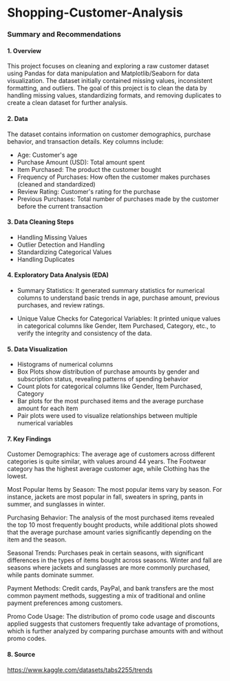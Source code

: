 # Shopping-Customer-Analysis

### Summary and Recommendations

#### 1. Overview

This project focuses on cleaning and exploring a raw customer dataset using Pandas for data manipulation and Matplotlib/Seaborn for data visualization. The dataset initially contained missing values, inconsistent formatting, and outliers. The goal of this project is to clean the data by handling missing values, standardizing formats, and removing duplicates to create a clean dataset for further analysis.

#### 2. Data

The dataset contains information on customer demographics, purchase behavior, and transaction details. Key columns include:

 - Age: Customer's age
 - Purchase Amount (USD): Total amount spent
 - Item Purchased: The product the customer bought
 - Frequency of Purchases: How often the customer makes purchases (cleaned and standardized)
 - Review Rating: Customer's rating for the purchase
 - Previous Purchases: Total number of purchases made by the customer before the current transaction

#### 3. Data Cleaning Steps

- Handling Missing Values
- Outlier Detection and Handling
- Standardizing Categorical Values
- Handling Duplicates

#### 4. Exploratory Data Analysis (EDA)

- Summary Statistics: It generated summary statistics for numerical columns to understand basic trends in age, purchase amount, previous purchases, and review ratings.

- Unique Value Checks for Categorical Variables: It printed unique values in categorical columns like Gender, Item Purchased, Category, etc., to verify the integrity and consistency of the data.

#### 5. Data Visualization

- Histograms of numerical columns
- Box Plots show distribution of purchase amounts by gender and subscription status, revealing patterns of spending behavior
- Count plots for categorical columns like Gender, Item Purchased, Category
- Bar plots for the most purchased items and the average purchase amount for each item
- Pair plots were used to visualize relationships between multiple numerical variables

#### 7. Key Findings
      
Customer Demographics: The average age of customers across different categories is quite similar, with values around 44 years. The Footwear category has the highest average customer age, while Clothing has the lowest.

Most Popular Items by Season: The most popular items vary by season. For instance, jackets are most popular in fall, sweaters in spring, pants in summer, and sunglasses in winter.

Purchasing Behavior: The analysis of the most purchased items revealed the top 10 most frequently bought products, while additional plots showed that the average purchase amount varies significantly depending on the item and the season.

Seasonal Trends: Purchases peak in certain seasons, with significant differences in the types of items bought across seasons. Winter and fall are seasons where jackets and sunglasses are more commonly purchased, while pants dominate summer.

Payment Methods: Credit cards, PayPal, and bank transfers are the most common payment methods, suggesting a mix of traditional and online payment preferences among customers.

Promo Code Usage: The distribution of promo code usage and discounts applied suggests that customers frequently take advantage of promotions, which is further analyzed by comparing purchase amounts with and without promo codes.

#### 8.  Source

https://www.kaggle.com/datasets/tabs2255/trends
